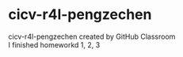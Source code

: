 # cicv-r4l-pengzechen
cicv-r4l-pengzechen created by GitHub Classroom  
I finished homeworkd 1, 2, 3
